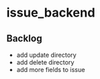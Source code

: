 # issue_backend

## Backlog
- add update directory
- add delete directory
- add more fields to issue